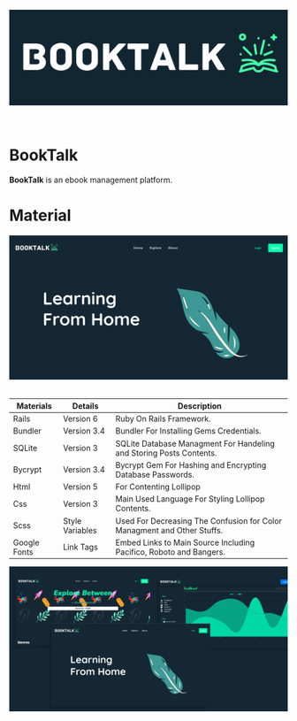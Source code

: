 ![Header](BookTalk.png)

<br>

# BookTalk
**BookTalk** is an ebook management platform.

# Material
![Body](BookTalkEnv.png) <br> <br>


| Materials | Details | Description |
| ---------- | ----------- | ----------- |
| Rails | Version 6 | Ruby On Rails Framework. |
| Bundler | Version 3.4 | Bundler For Installing Gems Credentials. |
| SQLite | Version 3 | SQLite Database Managment For Handeling and Storing Posts Contents. |
| Bycrypt | Version 3.4 | Bycrypt Gem For Hashing and Encrypting Database Passwords. |
| Html | Version 5 | For Contenting Lollipop |
| Css | Version 3 | Main Used Language For Styling Lollipop Contents. |
| Scss | Style Variables | Used For Decreasing The Confusion for Color Managment and Other Stuffs.|
| Google Fonts | Link Tags | Embed Links to Main Source Including Pacifico, Roboto and Bangers.  |


![Body](BookTalkPack.png) <br> <br>

